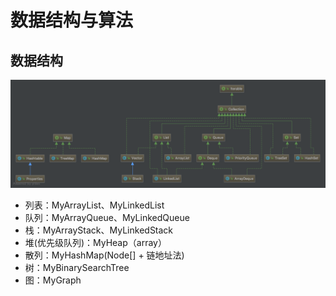 # 数据结构与算法
## 数据结构
![data-structure-1.png](data-structure-1.png)

- 列表：MyArrayList、MyLinkedList
- 队列：MyArrayQueue、MyLinkedQueue
- 栈：MyArrayStack、MyLinkedStack
- 堆(优先级队列)：MyHeap（array）
- 散列：MyHashMap(Node[] + 链地址法)
- 树：MyBinarySearchTree
- 图：MyGraph
